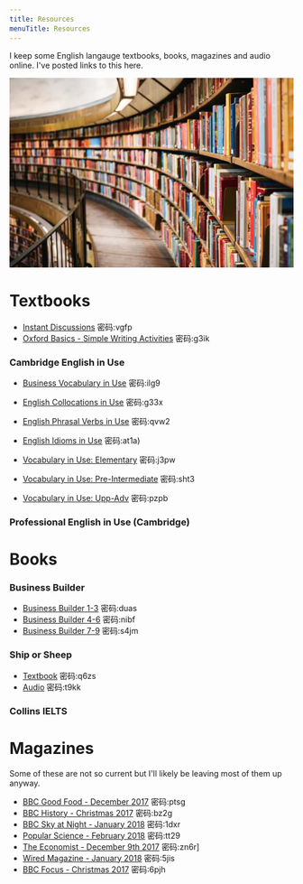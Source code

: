 ```yaml
---
title: Resources
menuTitle: Resources
---
```


I keep some English langauge textbooks, books, magazines and audio online. I've posted links to this here.

![Books](./books.jpg)

# Textbooks

* [Instant Discussions](https://pan.baidu.com/s/1sNeR8FiCXFdv-IQJwBOsZA)  密码:vgfp
* [Oxford Basics - Simple Writing Activities](https://pan.baidu.com/s/1QfzTWCw19fccvEhqKqJ9mg)  密码:g3ik

### Cambridge English in Use

* [Business Vocabulary in Use](https://pan.baidu.com/s/1vFJAYeCVxiEvAlt_dOCzeA)  密码:ilg9
* [English Collocations in Use](https://pan.baidu.com/s/1TLn1SKwO8onXxrmSkegHcA)  密码:g33x
* [English Phrasal Verbs in Use](https://pan.baidu.com/s/1dlPswkAiGLhOBAwwIdQ7eQ)  密码:qvw2
* [English Idioms in Use](https://pan.baidu.com/s/1p0S-kqkEvSdc9dnUavXiOw)  密码:at1a)

* [Vocabulary in Use: Elementary](https://pan.baidu.com/s/1C5BWCMo_KwYbSXTecxdBsw)  密码:j3pw
* [Vocabulary in Use: Pre-Intermediate](https://pan.baidu.com/s/1szuYbHsgXRH5b73W8Hgqyg)  密码:sht3
* [Vocabulary in Use: Upp-Adv](https://pan.baidu.com/s/1kv32ln5UCodCqd8Wxja6iQ)  密码:pzpb

### Professional English in Use (Cambridge)


# Books

### Business Builder

* [Business Builder 1-3](https://pan.baidu.com/s/1wsodtfYcl7QfecmElHOjMA)  密码:duas
* [Business Builder 4-6](https://pan.baidu.com/s/1qzYu_Cje4IZKS9QtZ0Od2g)  密码:nibf
* [Business Builder 7-9](https://pan.baidu.com/s/19I3nszFoMhVb2cc69gfV8A)  密码:s4jm

### Ship or Sheep

* [Textbook](https://pan.baidu.com/s/1uHeVnxFV0gAbvs3XVkvHiw)  密码:q6zs
* [Audio](链接:https://pan.baidu.com/s/1_wJDgleGl_EBu-hJLGbPfg)  密码:t9kk

### Collins IELTS


# Magazines

Some of these are not so current but I'll likely be leaving most of them up anyway.

* [BBC Good Food - December 2017](https://pan.baidu.com/s/1zNhrXhNfS0igvBkl-n9O_Q)  密码:ptsg
* [BBC History - Christmas 2017](https://pan.baidu.com/s/1eIgTeARtWMGXAdvQrw1ZQA)  密码:bz2g
* [BBC Sky at Night - January 2018](https://pan.baidu.com/s/1Bi9lakoAEiSU8yHkXYcFwQ)  密码:1dxr
* [Popular Science - February 2018](https://pan.baidu.com/s/1_CYqyZUfqfKXKta00bMx3A)  密码:tt29
* [The Economist - December 9th 2017](https://pan.baidu.com/s/1feJtUF0YW8x6oMpQ6M0kUg)  密码:zn6r]
* [Wired Magazine - January 2018](https://pan.baidu.com/s/1aFWWtIiMJin8FYsSv1wEpQ) 密码:5jis
* [BBC Focus - Christmas 2017](https://pan.baidu.com/s/1FxIwsX9P1PrbMxjIYdh0fw)  密码:6pjh
